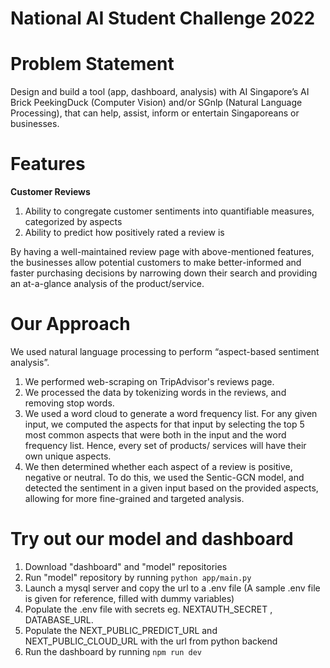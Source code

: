 # National AI Student Challenge 2022

# Problem Statement 

Design and build a tool (app, dashboard, analysis) with AI Singapore’s AI Brick PeekingDuck (Computer Vision) 
and/or SGnlp (Natural Language Processing), that can help, assist, inform or entertain Singaporeans or businesses.

# Features

**Customer Reviews**

1. Ability to congregate customer sentiments into quantifiable measures, categorized by aspects
2. Ability to predict how positively rated a review is 

By having a well-maintained review page with above-mentioned features, the businesses allow potential customers to make better-informed and 
faster purchasing decisions by narrowing down their search and providing an at-a-glance analysis of the product/service.

# Our Approach

We used natural language processing to perform “aspect-based sentiment analysis”. 
1. We performed web-scraping on TripAdvisor's reviews page. 
2. We processed the data by tokenizing words in the reviews, and removing stop words. 
3. We used a word cloud to generate a word frequency list. For any given input, we computed the aspects for that input by selecting 
the top 5 most common aspects that were both in the input and the word frequency list. Hence, every set of products/ services will have their 
own unique aspects.
4. We then determined whether each aspect of a review is positive, negative or neutral. To do this, we used the Sentic-GCN model, 
and detected the sentiment in a given input based on the provided aspects, allowing for more fine-grained and targeted analysis.

# Try out our model and dashboard

1. Download "dashboard" and "model" repositories
2. Run "model" repository by running `python app/main.py`
3. Launch a mysql server and copy the url to a .env file (A sample .env file is given for reference, filled with dummy variables)
4. Populate the .env file with secrets eg. NEXTAUTH_SECRET , DATABASE_URL. 
5. Populate the NEXT_PUBLIC_PREDICT_URL and NEXT_PUBLIC_CLOUD_URL with the url from python backend
6. Run the dashboard by running `npm run dev`
